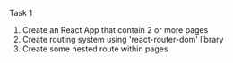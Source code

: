 Task 1
1. Create an React App that contain 2 or more pages
2. Create routing system using 'react-router-dom' library
3. Create some nested route within pages
